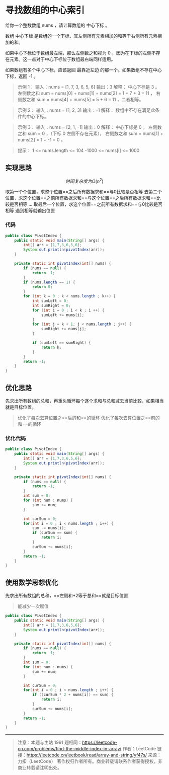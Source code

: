 # 寻找数组的中心索引

给你一个整数数组 nums ，请计算数组的 中心下标 。

数组 中心下标 是数组的一个下标，其左侧所有元素相加的和等于右侧所有元素相加的和。

如果中心下标位于数组最左端，那么左侧数之和视为 0 ，因为在下标的左侧不存在元素。这一点对于中心下标位于数组最右端同样适用。

如果数组有多个中心下标，应该返回 最靠近左边 的那一个。如果数组不存在中心下标，返回 -1 。

> 示例 1：
	输入：nums = [1, 7, 3, 6, 5, 6]
	输出：3
	解释：
	中心下标是 3 。
	左侧数之和 sum = nums[0] + nums[1] + nums[2] = 1 + 7 + 3 = 11 ，
	右侧数之和 sum = nums[4] + nums[5] = 5 + 6 = 11 ，二者相等。

>示例 2：
	输入：nums = [1, 2, 3]
	输出：-1
	解释：
	数组中不存在满足此条件的中心下标。

>示例 3：
	输入：nums = [2, 1, -1]
	输出：0
	解释：
	中心下标是 0 。
	左侧数之和 sum = 0 ，（下标 0 左侧不存在元素），
	右侧数之和 sum = nums[1] + nums[2] = 1 + -1 = 0 。
 

>提示：
	1 <= nums.length <= 104
	-1000 <= nums[i] <= 1000
 
## 实现思路

$$时间复杂度为O(n^2)$$

取第一个个位置，求整个位置==之后所有数据求和==与0比较是否相等
去第二个位置，求这个位置==之前所有数据求和==与这个位置==之后所有数据求和==比较是否相等
...
取最后一个位置，求这个位置==之前所有数据求和==与0比较是否相等
遇到相等就输出位置
### 代码
```java
public class PivotIndex {
    public static void main(String[] args) {
        int[] arr = {1,7,3,6,5,6};
        System.out.println(pivotIndex(arr));
    }

    private static int pivotIndex(int[] nums) {
        if (nums == null) {
            return -1;
        }
        if (nums.length == 1) {
            return 0;
        }
        for (int k = 0 ; k < nums.length ; k++) {
            int sumLeft = 0;
            int sumRight = 0;
            for (int i = 0 ; i < k ; i ++) {
                sumLeft += nums[i];
            }
            for (int j = k + 1; j < nums.length ; j++) {
                sumRight += nums[j];
            }

            if (sumLeft == sumRight) {
                return k;
            }
        }
        return -1;
    }
}
```


## 优化思路
先求出所有数组的总和，再重头循环每个逐个求和与总和减去当前比较，如果相当就是目标位置。

> 优化了每次去算位置之==后的和==的循环
> 优化了每次去算位置之==前的和==的循环
### 优化代码
```java
public class PivotIndex {
    public static void main(String[] args) {
        int[] arr = {1,7,3,6,5,6};
        System.out.println(pivotIndex(arr));
    }

    private static int pivotIndex(int[] nums) {
        if (nums == null) {
            return -1;
        }
        int sum = 0;
        for (int num : nums) {
            sum += num;
        }

        int curSum = 0;
        for(int i = 0 ; i < nums.length ; i++) {
            sum -= nums[i];
            if (curSum == sum) {
                return i;
            }
            curSum += nums[i];
        }
        return -1;
    }
}
```

## 使用数学思想优化
先求出所有数组的总和，==左侧和*2等于总和==就是目标位置

> 能减少一次赋值

```java
public class PivotIndex {
    public static void main(String[] args) {
        int[] arr = {1,7,3,6,5,6};
        System.out.println(pivotIndex(arr));
    }

    private static int pivotIndex(int[] nums) {
        if (nums == null) {
            return -1;
        }
        int sum = 0;
        for (int num : nums) {
            sum += num;
        }

        int curSum = 0;
        for(int i = 0 ; i < nums.length ; i++) {
            if ((curSum * 2 + nums[i]) == sum) {
                return i;
            }
            curSum += nums[i];
        }
        return -1;
    }
}
```

---


>注意：本题与主站 1991 题相同：https://leetcode-cn.com/problems/find-the-middle-index-in-array/
>作者：LeetCode
>链接：https://leetcode.cn/leetbook/read/array-and-string/yf47s/
>来源：力扣（LeetCode）
>著作权归作者所有。商业转载请联系作者获得授权，非商业转载请注明出处。

